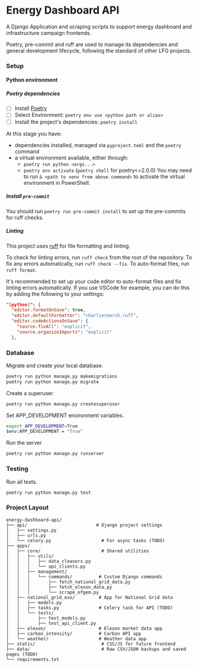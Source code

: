 # Energy Dashboard API

A Django Application and scraping scripts to support energy dashboard and infrastructure campaign frontends.

Poetry, pre-commit and ruff are used to manage its dependencies and general development lifecycle,
following the standard of other LFG projects.

### Setup

#### Python environment

##### Poetry dependencies

- [ ] Install [Poetry](https://python-poetry.org/docs/#installation)
- [ ] Select Environment: `poetry env use <python path or alias>`
- [ ] Install the project's dependencies: `poetry install`

At this stage you have:

- dependencies installed, managed via `pyproject.toml` and the `poetry` command
- a virtual environment available, either through:
  - `poetry run python <args...>`
  - `poetry env activate` (`poetry shell` for poetry<=2.0.0)
You may need to run `& <path to venv from above command>` to activate the virtual environment in PowerShell.
 
##### Install `pre-commit`

You should run `poetry run pre-commit install` to set up the pre-commits for ruff checks.

##### Linting

This project uses [ruff](https://docs.astral.sh/ruff/) for file formatting and linting.

To check for linting errors, run `ruff check` from the root of the repository. To fix any errors automatically, run `ruff check --fix`. To auto-format files, run `ruff format`.

It's recommended to set up your code editor to auto-format files and fix linting errors automatically. If you use VSCode for example, you can do this by adding the following to your settings:

```json
"[python]": {
  "editor.formatOnSave": true,
  "editor.defaultFormatter": "charliermarsh.ruff",
  "editor.codeActionsOnSave": {
    "source.fixAll": "explicit",
    "source.organizeImports": "explicit"
  },
```

### Database


Migrate and create your local database.

```sh
poetry run python manage.py makemigrations
poetry run python manage.py migrate
```


Create a superuser.

```sh
poetry run python manage.py createsuperuser
```

Set APP_DEVELOPMENT environment variables.

```sh
export APP_DEVELOPMENT=True
$env:APP_DEVELOPMENT = "True"
```

Run the server

```sh
poetry run python manage.py runserver
```

### Testing

Run all tests.

```sh
poetry run python manage.py test
```


### Project Layout

```plaintext
energy-dashboard-api/
├── api/                          # Django project settings
│   ├── settings.py
│   ├── urls.py
│   └── celery.py                   # For async tasks (TODO)
├── apps/
│   ├── core/                       # Shared utilities
│   │   ├── utils/
│   │   │   ├── data_cleaners.py
│   │   │   └── api_clients.py
│   │   ├── management/
│   │   │   └── commands/          # Custom Django commands
│   │   │       ├── fetch_national_grid_data.py
│   │   │       ├── fetch_elexon_data.py
│   │   │       └── scrape_ofgem.py
│   ├── national_grid_eso/         # App for National Grid data
│   │   ├── models.py
│   │   ├── tasks.py               # Celery task for API (TODO)
│   │   └── tests/
│   │       ├── test_models.py
│   │       ├── test_api_client.py
│   ├── elexon/                    # Elexon market data app
│   ├── carbon_intensity/          # Carbon API app
│   └── weather/                   # Weather data app
├── static/                         # CSS/JS for future frontend
├── data/                           # Raw CSV/JSON backups and saved pages (TODO)
└── requirements.txt
```
